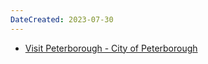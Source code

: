 ```yaml
---
DateCreated: 2023-07-30
---
```



- [Visit Peterborough - City of Peterborough](https://www.peterborough.ca/en/explore-and-play/visit-peterborough.aspx)
